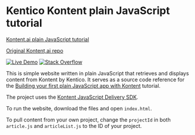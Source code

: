 # Kentico Kontent plain JavaScript tutorial

[Kontent.ai plain JavaScript tutorial](https://kontent.ai/learn/tutorials/develop-apps/get-started/build-your-first-app/?tech=javascript)

[Original Kontent,ai repo](https://github.com/Kontent-ai-Learn/kontent-tutorial-plain-javascript/)

[![Live Demo](https://img.shields.io/badge/live-demo-brightgreen.svg)](https://kentico.github.io/kontent-tutorial-plain-javascript)
[![Stack Overflow](https://img.shields.io/badge/Stack%20Overflow-ASK%20NOW-FE7A16.svg?logo=stackoverflow&logoColor=white)](https://stackoverflow.com/tags/kentico-kontent)

This is simple website written in plain JavaScript that retrieves and displays content from Kontent by Kentico. It serves as a source code reference for the [Building your first plain JavaScript app with Kontent](https://kontent.ai/learn/tutorials/develop-apps/get-started/build-your-first-app?tech=javascript) tutorial.

The project uses the [Kontent JavaScript Delivery SDK](https://github.com/Kentico/kontent-delivery-sdk-js/).

To run the website, download the files and open `index.html`.

To pull content from your own project, change the `projectId` in both `article.js` and `articleList.js` to the ID of your project.

